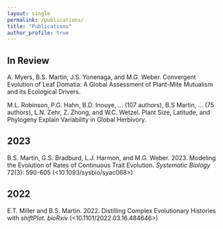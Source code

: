 ```yaml
---
layout: single
permalink: /publications/
title: "Publications"
author_profile: true
---
```


## In Review

A. Myers, B.S. Martin, J.S. Yonenaga, and M.G. Weber. Convergent Evolution of Leaf Domatia: A Global Assessment of Plant-Mite Mutualism and its Ecological Drivers.

M.L. Robinson, P.G. Hahn, B.D. Inouye, ... (107 authors), B.S Martin, ... (75 authors), L.N. Zehr, Z. Zhong, and W.C. Wetzel. Plant Size, Latitude, and Phylogeny Explain Variability in Global Herbivory.

## 2023

B.S. Martin, G.S. Bradburd, L.J. Harmon, and M.G. Weber. 2023. Modeling the Evolution of Rates of Continuous Trait Evolution. _Systematic Biology_ 72(3): 590-605 (<10.1093/sysbio/syac068>)

## 2022

E.T. Miller and B.S. Martin. 2022. Distilling Complex Evolutionary Histories with _shiftPlot_. _bioRxiv_ (<10.1101/2022.03.16.484646>)